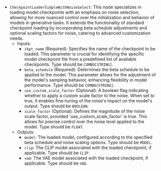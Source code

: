 - `CheckpointLoaderSimpleWithNoiseSelect`: This node specializes in loading model checkpoints with an emphasis on noise selection, allowing for more nuanced control over the initialization and behavior of models in generative tasks. It extends the functionality of standard checkpoint loading by incorporating beta schedule adjustments and optional scaling factors for noise, catering to advanced customization needs.
    - Inputs:
        - `ckpt_name` (Required): Specifies the name of the checkpoint to be loaded. This parameter is crucial for identifying the specific model checkpoint file from a predefined list of available checkpoints. Type should be `COMBO[STRING]`.
        - `beta_schedule` (Required): Determines the beta schedule to be applied to the model. This parameter allows for the adjustment of the model's sampling behavior, enhancing flexibility in model performance. Type should be `COMBO[STRING]`.
        - `use_custom_scale_factor` (Optional): A boolean flag indicating whether to apply a custom scale factor to the noise. When set to true, it enables fine-tuning of the noise's impact on the model's output. Type should be `BOOLEAN`.
        - `scale_factor` (Optional): Defines the magnitude of the noise scale factor, provided 'use_custom_scale_factor' is true. This allows for precise control over the noise level applied to the model. Type should be `FLOAT`.
    - Outputs:
        - `model`: The loaded model, configured according to the specified beta schedule and noise scaling options. Type should be `MODEL`.
        - `clip`: The CLIP model associated with the loaded checkpoint, if applicable. Type should be `CLIP`.
        - `vae`: The VAE model associated with the loaded checkpoint, if applicable. Type should be `VAE`.
